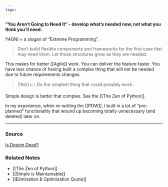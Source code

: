 ```yaml
---
tags:
---
```

**“You Aren’t Going to Need It” - develop what’s needed now, not what you think you’ll need.**

YAGNI = a slogan of “Extreme Programming”.

> Don’t build flexible components and frameworks for the first case that may need them. Let those structures grow as they are needed.
> 

This makes for better [[Agile]] work. You can deliver the feature faster. You have less chance of having built a complex thing that will not be needed due to future requirements changes.

> [!tldr] 👉 Do the simplest thing that could possibly work.

Simple design is better that complex. See the [[The Zen of Python]].

In my experience, when re-writing the [[PDW]], I built in a lot of “pre-planned” functionality that wound up becoming totally unnecessary (and deleted) later on. 

---

### Source

[Is Design Dead?](https://www.martinfowler.com/articles/designDead.html)

### Related Notes
- [[The Zen of Python]] 
- [[Simple is Maintainable]]
- [[Elimination & Optimization Quote]]